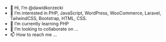 - 👋 Hi, I’m @dawidkorzecki
- 👀 I’m interested in PHP, JavaScript, WordPress, WooCommerce, Laravel, TailwindCSS, Bootstrap, HTML, CSS.
- 🌱 I’m currently learning PHP
- 💞️ I’m looking to collaborate on ...
- 📫 How to reach me ...

<!---
dawidkorzecki/dawidkorzecki is a ✨ special ✨ repository because its `README.md` (this file) appears on your GitHub profile.
You can click the Preview link to take a look at your changes.
--->
